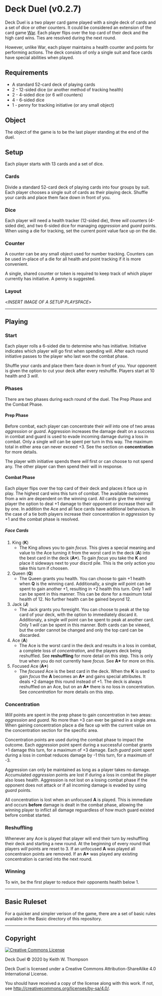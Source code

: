# Deck Duel (v0.2.7)

Deck Duel is a two player card game played with a single deck of cards and a set of dice or other counters. It could be considered an extension of the card game [War](https://en.wikipedia.org/wiki/War_%28card_game%29). Each player flips over the top card of their deck and the high card wins. Ties are resolved during the next round.

However, unlike War, each player maintains a health counter and points for performing actions. The deck consists of only a single suit and face cards have special abilities when played.

## Requirements

- A standard 52-card deck of playing cards
- 2 - 12-sided dice (or another method of tracking health)
- 2 - 4-sided dice (or 6 *will* counters)
- 4 - 6-sided dice
- 1 - penny for tracking initiative (or any small object)

## Object

The object of the game is to be the last player standing at the end of the duel.

## Setup

Each player starts with 13 cards and a set of dice.

### Cards

Divide a standard 52-card deck of playing cards into four groups by suit. Each player chooses a single suit of cards as their playing deck. Shuffle your cards and place them face down in front of you.

### Dice

Each player will need a health tracker (12-sided die), three *will* counters (4-sided die), and two 6-sided dice for managing *aggression* and *guard* points. When using a die for tracking, set the current point value face up on the die.

### Counter

A counter can be any small object used for number tracking. Counters can be used in-place of a die for all health and point tracking if it is more convenient.

A single, shared counter or token is required to keep track of which player currently has initiative. A penny is suggested.

### Layout

<*INSERT IMAGE OF A SETUP PLAYSPACE*>

---

## Playing

### Start

Each player rolls a 6-sided die to determine who has initiative. Initiative indicates which player will go first when spending *will*. After each round initiative passes to the player who last won the combat phase.

Shuffle your cards and place them face down in front of you. Your opponent is given the option to cut your deck after every reshuffle. Players start at 10 health and 3 *will*.

### Phases

There are two phases during each round of the duel. The Prep Phase and the Combat Phase.

#### Prep Phase

Before combat, each player can concentrate their *will* into one of two areas *aggression* or *guard*. Aggression increases the damage dealt on a success in combat and guard is used to evade incoming damage during a loss in combat. Only a single *will* can be spent per turn in this way. The maximum total in either area can never exceed +3. See the section on **concentration** for more details.

The player with initiative spends there *will* first or can choose to not spend any. The other player can then spend their will in response.

#### Combat Phase

Each player flips over the top card of their deck and places it face up in play. The highest card wins this turn of combat. The available outcomes from a win are dependent on the winning card. All cards give the winning player the option to deal +1 damage to their opponent or increase their *will* by one. In addition the Ace and all face cards have additional behaviours. In the case of a tie both players increase their concentration in *aggression* by +1 and the combat phase is resolved.

##### Face Cards

1. King (**K**)
   - The King allows you to gain *focus*. This gives a special meaning and value to the Ace turning it from the worst card in the deck (**A**) into the best card in the deck (**A\***). To gain *focus* you take the **K** and place it sideways next to your discrd pile. This is the only action you take this turn if choosen.
2. Queen (**Q**)
   - The Queen grants you health. You can choose to gain +1 health when **Q** is the winning card. Additionally, a single *will* point can be spent to gain another +1, resulting in +2 health this turn. Only 1 *will* can be spent in this manner. This can be done for a maximum total health of 12. No further health can be gained beyond 12.
3. Jack (**J**)
   - The Jack grants you foresight. You can choose to peak at the top card of your deck, with the option to immediately discard it. Additionaly, a single *will* point can be spent to peak at another card. Only 1 *will* can be spent in this manner. Both cards can be viewed, but the order cannot be changed and only the top card can be discarded.
4. Ace (**A**)
   - The Ace is the worst card in the deck and results in a loss in combat, a complete loss of *concentration*, and the players deck being reshuffled. See **reshuffling** for more detail on this step. This is only true when you do not currently have *focus*. See **A\*** for more on this.
5. Focused Ace (**A\***)
   - The *focused* Ace is the best card in the deck. When the **K** is used to gain *focus* the **A** becomes an **A\*** and gains special attributes. It deals +2 damage this round instead of +1. The deck is always reshuffled on an Ace, but on an **A\*** there is no loss in concentration. See *concentration* for more details on this step.

### Concentration

*Will* points are spent in the prep phase to gain concentration in two areas: *aggression* and *guard*. No more than +3 can ever be gained in a single area. When gaining concentration place a die face up with the current value on the concentration section for the specific area.

Concentration points are used during the combat phase to impact the outcome. Each *aggression* point spent during a successful combat grants +1 damage this turn, for a maximum of +3 damage. Each *guard* point spent during a loss in combat reduces damage by -1 this turn, for a maximum of -3.

Aggression can only be maintained as long as a player takes no damage. Accumulated *aggression* points are lost if during a loss in combat the player also loses health. Aggression is not lost on a losing combat phase if the opponent does not attack or if all incoming damage is evaded by using *guard* points.

All concentration is lost when an unfocused **A** is played. This is immediate and occurs **before** damage is dealt in the combat phase, allowing the winning player to inflict all damage reguardless of how much guard existed before combat started.

### Reshuffling

Whenever any Ace is played that player will end their turn by reshuffling their deck and starting a new round. At the beginning of every round that players *will* points are reset to 3. If an unfocused **A** was played all concentraion points are removed. If an **A\*** was played any existing concentration is carried into the next round.

### Winning

To win, be the first player to reduce their opponents health below 1.

---

## Basic Ruleset

For a quicker and simpler verison of the game, there are a set of basic rules available in the Basic directory of this repository.

---

## Copyright

<a rel="license" href="http://creativecommons.org/licenses/by-sa/4.0/"><img alt="Creative Commons License" style="border-width:0" src="https://i.creativecommons.org/l/by-sa/4.0/88x31.png" /></a>

Deck Duel © 2020 by Keith W. Thompson

Deck Duel is licensed under a
Creative Commons Attribution-ShareAlike 4.0 International License.

You should have received a copy of the license along with this work. If not, see <http://creativecommons.org/licenses/by-sa/4.0/>.
